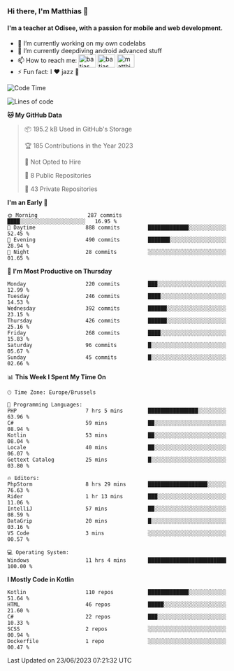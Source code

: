 ### Hi there, I'm Matthias 👋

#### I'm a teacher at Odisee, with a passion for mobile and web development.

- 🔭 I’m currently working on my own codelabs
- 🌱 I’m currently deepdiving android advanced stuff
- 📫 How to reach me: <a href="https://dev.to/batjas" target="_blank"><img align="center" src="https://raw.githubusercontent.com/rahuldkjain/github-profile-readme-generator/master/src/images/icons/Social/devto.svg" alt="batjas" height="30" width="40" /></a>
<a href="https://twitter.com/batjas" target="_blank"><img align="center" src="https://raw.githubusercontent.com/rahuldkjain/github-profile-readme-generator/master/src/images/icons/Social/twitter.svg" alt="batjas" height="30" width="40" /></a>
<a href="https://linkedin.com/in/matthiasdruwé" target="_blank"><img align="center" src="https://raw.githubusercontent.com/rahuldkjain/github-profile-readme-generator/master/src/images/icons/Social/linked-in-alt.svg" alt="matthiasdruwé" height="30" width="40" /></a>
- ⚡ Fun fact: I ❤ jazz 🎷


<!--START_SECTION:waka-->
![Code Time](http://img.shields.io/badge/Code%20Time-797%20hrs%2035%20mins-blue)

![Lines of code](https://img.shields.io/badge/From%20Hello%20World%20I%27ve%20Written-1.8%20million%20lines%20of%20code-blue)

**🐱 My GitHub Data** 

> 📦 195.2 kB Used in GitHub's Storage 
 > 
> 🏆 185 Contributions in the Year 2023
 > 
> 🚫 Not Opted to Hire
 > 
> 📜 8 Public Repositories 
 > 
> 🔑 43 Private Repositories 
 > 
**I'm an Early 🐤** 

```text
🌞 Morning                287 commits         ████░░░░░░░░░░░░░░░░░░░░░   16.95 % 
🌆 Daytime                888 commits         █████████████░░░░░░░░░░░░   52.45 % 
🌃 Evening                490 commits         ███████░░░░░░░░░░░░░░░░░░   28.94 % 
🌙 Night                  28 commits          ░░░░░░░░░░░░░░░░░░░░░░░░░   01.65 % 
```
📅 **I'm Most Productive on Thursday** 

```text
Monday                   220 commits         ███░░░░░░░░░░░░░░░░░░░░░░   12.99 % 
Tuesday                  246 commits         ████░░░░░░░░░░░░░░░░░░░░░   14.53 % 
Wednesday                392 commits         ██████░░░░░░░░░░░░░░░░░░░   23.15 % 
Thursday                 426 commits         ██████░░░░░░░░░░░░░░░░░░░   25.16 % 
Friday                   268 commits         ████░░░░░░░░░░░░░░░░░░░░░   15.83 % 
Saturday                 96 commits          █░░░░░░░░░░░░░░░░░░░░░░░░   05.67 % 
Sunday                   45 commits          █░░░░░░░░░░░░░░░░░░░░░░░░   02.66 % 
```


📊 **This Week I Spent My Time On** 

```text
🕑︎ Time Zone: Europe/Brussels

💬 Programming Languages: 
PHP                      7 hrs 5 mins        ████████████████░░░░░░░░░   63.96 % 
C#                       59 mins             ██░░░░░░░░░░░░░░░░░░░░░░░   08.94 % 
Kotlin                   53 mins             ██░░░░░░░░░░░░░░░░░░░░░░░   08.04 % 
Locale                   40 mins             ██░░░░░░░░░░░░░░░░░░░░░░░   06.07 % 
Gettext Catalog          25 mins             █░░░░░░░░░░░░░░░░░░░░░░░░   03.80 % 

🔥 Editors: 
PhpStorm                 8 hrs 29 mins       ███████████████████░░░░░░   76.63 % 
Rider                    1 hr 13 mins        ███░░░░░░░░░░░░░░░░░░░░░░   11.06 % 
IntelliJ                 57 mins             ██░░░░░░░░░░░░░░░░░░░░░░░   08.59 % 
DataGrip                 20 mins             █░░░░░░░░░░░░░░░░░░░░░░░░   03.16 % 
VS Code                  3 mins              ░░░░░░░░░░░░░░░░░░░░░░░░░   00.57 % 

💻 Operating System: 
Windows                  11 hrs 4 mins       █████████████████████████   100.00 % 
```

**I Mostly Code in Kotlin** 

```text
Kotlin                   110 repos           █████████████░░░░░░░░░░░░   51.64 % 
HTML                     46 repos            █████░░░░░░░░░░░░░░░░░░░░   21.60 % 
C#                       22 repos            ███░░░░░░░░░░░░░░░░░░░░░░   10.33 % 
SCSS                     2 repos             ░░░░░░░░░░░░░░░░░░░░░░░░░   00.94 % 
Dockerfile               1 repo              ░░░░░░░░░░░░░░░░░░░░░░░░░   00.47 % 
```




 Last Updated on 23/06/2023 07:21:32 UTC
<!--END_SECTION:waka-->
